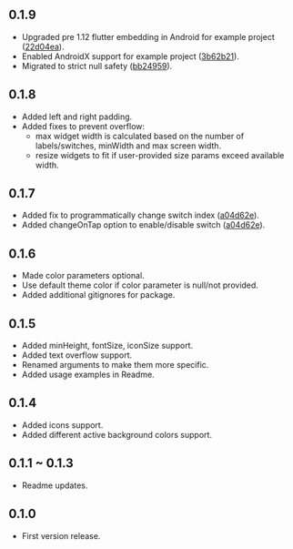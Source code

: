 ## 0.1.9
* Upgraded pre 1.12 flutter embedding in Android for example project ([22d04ea](https://github.com/PramodJoshi/toggle_switch/pull/24/commits/22d04ea4b9ffa83a8d0764d2d8a7e45923888b40)).
* Enabled AndroidX support for example project ([3b62b21](https://github.com/PramodJoshi/toggle_switch/pull/24/commits/3b62b217222a8a7d7d243b4ff7211a7867764650)).
* Migrated to strict null safety ([bb24959](https://github.com/PramodJoshi/toggle_switch/pull/24/commits/bb24959b9e95634b411b1159b85eca6fac756db5)).
    
## 0.1.8
* Added left and right padding. 
* Added fixes to prevent overflow:
    - max widget width is calculated based on the number of labels/switches, minWidth and max screen width.
    - resize widgets to fit if user-provided size params exceed available width.

## 0.1.7
* Added fix to programmatically change switch index ([a04d62e](https://github.com/PramodJoshi/toggle_switch/pull/8/commits/a04d62e3c0630785ad2b9dd66b2226a68bed57e2)). 
* Added changeOnTap option to enable/disable switch ([a04d62e](https://github.com/PramodJoshi/toggle_switch/pull/8/commits/a04d62e3c0630785ad2b9dd66b2226a68bed57e2)).

## 0.1.6
* Made color parameters optional. 
* Use default theme color if color parameter is null/not provided.
* Added additional gitignores for package.

## 0.1.5
* Added minHeight, fontSize, iconSize support.
* Added text overflow support.
* Renamed arguments to make them more specific.
* Added usage examples in Readme.

## 0.1.4
* Added icons support.
* Added different active background colors support.

## 0.1.1 ~ 0.1.3
* Readme updates.

## 0.1.0
* First version release.